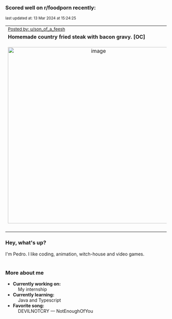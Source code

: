 ### Scored well on r/foodporn recently:

<p align="left"><sub>last updated at: 13 Mar 2024 at 15:24:25</sub></p>

|   |
| --- |
| <sub>[Posted by: u/son_of_a_feesh][source]</sub> |
| **Homemade country fried steak with bacon gravy.  [OC]** | 
|<p align="center"> <img alt="image" src="https://i.redd.it/jcr8i9xhlkmc1.jpeg" width="550" /> </p>|
|   |

### Hey, what's up?

I'm Pedro. I like coding, animation, witch-house and video games.<br><br>

### More about me
- **Currently working on:**  
&nbsp;&nbsp;&nbsp;&nbsp;My internship
- **Currently learning:**  
&nbsp;&nbsp;&nbsp;&nbsp;Java and Typescript
- **Favorite song:**  
&nbsp;&nbsp;&nbsp;&nbsp;DEVILNOTCRY — NotEnoughOfYou<br><br>

  



  
  
  
[linkedin]: https://linkedin.com/in/pedro-h-r-gomes-8a487b14a/
[gmail]: mailto:pilique11@gmail.com
[source]: https://reddit.com/r/FoodPorn/comments/1b7enxj/homemade_country_fried_steak_with_bacon_gravy_oc/
[redditAPI]: https://www.reddit.com/dev/api/